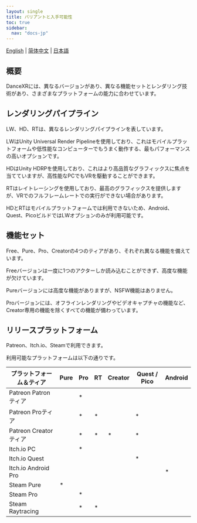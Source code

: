 ```yaml
---
layout: single
title: バリアントと入手可能性
toc: true
sidebar:
  nav: "docs-jp"
---
```


[English](/dancexr/versions) | [简体中文](/zh/dancexr/versions) | [日本語](/jp/dancexr/versions)

## 概要
DanceXRには、異なるバージョンがあり、異なる機能セットとレンダリング技術があり、さまざまなプラットフォームの能力に合わせています。

## レンダリングパイプライン
LW、HD、RTは、異なるレンダリングパイプラインを表しています。

LWはUnity Universal Render Pipelineを使用しており、これはモバイルプラットフォームや低性能なコンピューターでもうまく動作する、最もパフォーマンスの高いオプションです。

HDはUnity HDRPを使用しており、これはより高品質なグラフィックスに焦点を当てていますが、高性能なPCでもVRを駆動することができます。

RTはレイトレーシングを使用しており、最高のグラフィックスを提供しますが、VRでのフルフレームレートでの実行ができない場合があります。

HDとRTはモバイルプラットフォームでは利用できないため、Android、Quest、PicoビルドではLWオプションのみが利用可能です。

## 機能セット
Free、Pure、Pro、Creatorの4つのティアがあり、それぞれ異なる機能を備えています。

Freeバージョンは一度に1つのアクターしか読み込むことができず、高度な機能が欠けています。

Pureバージョンには高度な機能がありますが、NSFW機能はありません。

Proバージョンには、オフラインレンダリングやビデオキャプチャの機能など、Creator専用の機能を除くすべての機能が備わっています。

## リリースプラットフォーム
Patreon、Itch.io、Steamで利用できます。

利用可能なプラットフォームは以下の通りです。

| プラットフォーム＆ティア | Pure | Pro | RT | Creator | Quest / Pico | Android |
| --- | --- | --- | --- | --- | --- | --- | 
| Patreon Patronティア |  | * | |  |  | |
| Patreon Proティア |  | * | * |  | * | |
| Patreon Creatorティア |  | * | * | * | * | |
| Itch.io PC | | * | | | | |
| Itch.io Quest | | | | | * | |
| Itch.io Android Pro | | | | | | * |
| Steam Pure | * | | | | | |
| Steam Pro | | * | | | | |
| Steam Raytracing | | * | * | | | |